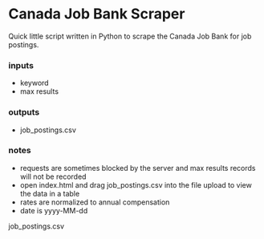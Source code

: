 # Canada Job Bank Scraper

Quick little script written in Python to scrape the Canada Job Bank for job postings.

### inputs
- keyword
- max results


### outputs
- job_postings.csv


### notes
- requests are sometimes blocked by the server and max results records will not be recorded
- open index.html and drag job_postings.csv into the file upload to view the data in a table
- rates are normalized to annual compensation
- date is yyyy-MM-dd


job_postings.csv